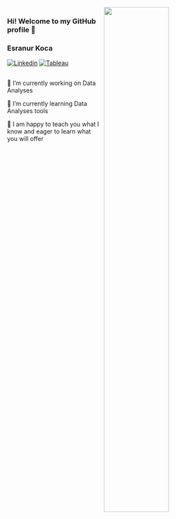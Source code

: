 <img src="https://github-readme-stats.vercel.app/api?username=Esranurr&show_icons=true&theme=buefy" align='right' width="55%">

### Hi! Welcome to my GitHub profile 👋
### Esranur Koca

[![Linkedin](https://img.shields.io/badge/linkedin-%230077B5.svg?&style=for-the-badge&logo=linkedin&logoColor=white)](https://www.linkedin.com/in/esranurkoca/)
[![Tableau](https://img.shields.io/badge/tableau-%2312100E.svg?&style=for-the-badge&logo=tableau&logoColor=orange)](https://public.tableau.com/app/profile/esranur.koca)


<!--
**Esranurr/Esranurr** is a ✨ _special_ ✨ repository because its `README.md` (this file) appears on your GitHub profile.

Here are some ideas to get you started:

- 🔭 I’m currently working on ...
- 🌱 I’m currently learning ...
- 👯 I’m looking to collaborate on ...
- 🤔 I’m looking for help with ...
- 💬 Ask me about ...
- 📫 How to reach me: ...
- 😄 Pronouns: ...
- ⚡ Fun fact: ...
-->

## 

🔭 I’m currently working on Data Analyses 

🌱 I’m currently learning Data Analyses tools 

💬 I am happy to teach you what I know and eager to learn what you will offer 





